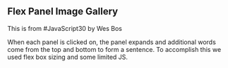 ## Flex Panel Image Gallery

This is from #JavaScript30 by Wes Bos

When each panel is clicked on, the panel expands and additional words come from the top and bottom to form a sentence. To accomplish this we used flex box sizing and some limited JS.
